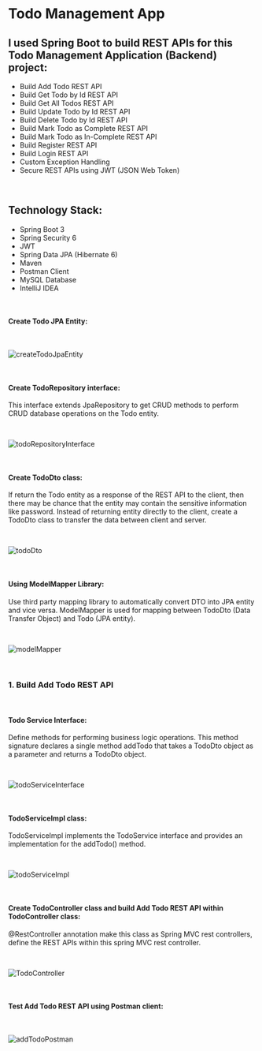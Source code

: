 # Todo Management App

## I used Spring Boot to build REST APIs for this Todo Management Application (Backend) project:

-	Build Add Todo REST API
-	Build Get Todo by Id REST API
-	Build Get All Todos REST API
-	Build Update Todo by Id REST API
-	Build Delete Todo by Id REST API
-	Build Mark Todo as Complete REST API
-	Build Mark Todo as In-Complete REST API
-	Build Register REST API
-	Build Login REST API
-	Custom Exception Handling
-	Secure REST APIs using JWT (JSON Web Token)

<br/>

## Technology Stack:
-	Spring Boot 3
-	Spring Security 6
-	JWT
-	Spring Data JPA (Hibernate 6)
-	Maven
-	Postman Client
-	MySQL Database
-	IntelliJ IDEA

<br/>

#### Create Todo JPA Entity:

<br/>

![createTodoJpaEntity](https://github.com/chunyicy/todoManagementApp/assets/116086176/9b72771d-c39c-49ce-8476-a0b286b40a1b)

<br/>

#### Create TodoRepository interface:
This interface extends JpaRepository to get CRUD methods to perform CRUD database operations on the Todo entity.

<br/>

![todoRepositoryInterface](https://github.com/chunyicy/todoManagementApp/assets/116086176/573712fb-c4b2-4bc5-ab66-28fc8cceddc7)

<br/>

#### Create TodoDto class:
If return the Todo entity as a response of the REST API to the client, then there may be chance that the entity may contain the sensitive information like password. Instead of returning entity directly to the client, create a TodoDto class to transfer the data between client and server.

<br/>

![todoDto](https://github.com/chunyicy/todoManagementApp/assets/116086176/b27e7618-9590-44a9-8290-b79377170636)

<br/>

#### Using ModelMapper Library:
Use third party mapping library to automatically convert DTO into JPA entity and vice versa. ModelMapper is used for mapping between TodoDto (Data Transfer Object) and Todo (JPA entity).

<br/>

![modelMapper](https://github.com/chunyicy/todoManagementApp/assets/116086176/4a6a050f-e1cf-4e9b-94e5-923e24409a88)

<br/>

### 1.	Build Add Todo REST API

<br/>

#### Todo Service Interface:
Define methods for performing business logic operations. This method signature declares a single method addTodo that takes a TodoDto object as a parameter and returns a TodoDto object.

<br/>

![todoServiceInterface](https://github.com/chunyicy/todoManagementApp/assets/116086176/20b45123-e59c-4669-8bcf-32684961a666)

<br/>

#### TodoServiceImpl class:
TodoServiceImpl implements the TodoService interface and provides an implementation for the addTodo() method.

<br/>

![todoServiceImpl](https://github.com/chunyicy/todoManagementApp/assets/116086176/1b7c4219-0af7-4c01-a3d6-353668a31328)

<br/>

#### Create TodoController class and build Add Todo REST API within TodoController class:
@RestController annotation make this class as Spring MVC rest controllers, define the REST APIs within this spring MVC rest controller.

<br/>

![TodoController](https://github.com/chunyicy/todoManagementApp/assets/116086176/a970fd04-18e2-494b-bdd3-26d41e18047c)

<br/>

#### Test Add Todo REST API using Postman client:

<br/>

![addTodoPostman](https://github.com/chunyicy/todoManagementApp/assets/116086176/0ebaf818-1ad5-4403-8cbb-0ed22e57c704)

<br/>
